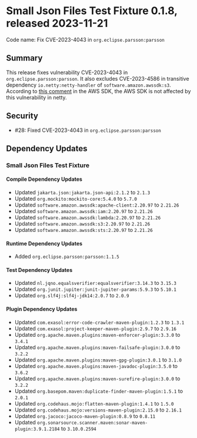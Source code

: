 # Small Json Files Test Fixture 0.1.8, released 2023-11-21

Code name: Fix CVE-2023-4043 in `org.eclipse.parsson:parsson`

## Summary

This release fixes vulnerability CVE-2023-4043 in `org.eclipse.parsson:parsson`. It also excludes CVE-2023-4586 in transitive dependency `io.netty:netty-handler` of `software.amazon.awssdk:s3`. According to [this comment](https://github.com/aws/aws-sdk-java-v2/issues/4584#issuecomment-1760547020) in the AWS SDK, the AWS SDK is not affected by this vulnerability in netty.

## Security

* #28: Fixed CVE-2023-4043 in `org.eclipse.parsson:parsson`

## Dependency Updates

### Small Json Files Test Fixture

#### Compile Dependency Updates

* Updated `jakarta.json:jakarta.json-api:2.1.2` to `2.1.3`
* Updated `org.mockito:mockito-core:5.4.0` to `5.7.0`
* Updated `software.amazon.awssdk:apache-client:2.20.97` to `2.21.26`
* Updated `software.amazon.awssdk:iam:2.20.97` to `2.21.26`
* Updated `software.amazon.awssdk:lambda:2.20.97` to `2.21.26`
* Updated `software.amazon.awssdk:s3:2.20.97` to `2.21.26`
* Updated `software.amazon.awssdk:sts:2.20.97` to `2.21.26`

#### Runtime Dependency Updates

* Added `org.eclipse.parsson:parsson:1.1.5`

#### Test Dependency Updates

* Updated `nl.jqno.equalsverifier:equalsverifier:3.14.3` to `3.15.3`
* Updated `org.junit.jupiter:junit-jupiter-params:5.9.3` to `5.10.1`
* Updated `org.slf4j:slf4j-jdk14:2.0.7` to `2.0.9`

#### Plugin Dependency Updates

* Updated `com.exasol:error-code-crawler-maven-plugin:1.2.3` to `1.3.1`
* Updated `com.exasol:project-keeper-maven-plugin:2.9.7` to `2.9.16`
* Updated `org.apache.maven.plugins:maven-enforcer-plugin:3.3.0` to `3.4.1`
* Updated `org.apache.maven.plugins:maven-failsafe-plugin:3.0.0` to `3.2.2`
* Updated `org.apache.maven.plugins:maven-gpg-plugin:3.0.1` to `3.1.0`
* Updated `org.apache.maven.plugins:maven-javadoc-plugin:3.5.0` to `3.6.2`
* Updated `org.apache.maven.plugins:maven-surefire-plugin:3.0.0` to `3.2.2`
* Updated `org.basepom.maven:duplicate-finder-maven-plugin:1.5.1` to `2.0.1`
* Updated `org.codehaus.mojo:flatten-maven-plugin:1.4.1` to `1.5.0`
* Updated `org.codehaus.mojo:versions-maven-plugin:2.15.0` to `2.16.1`
* Updated `org.jacoco:jacoco-maven-plugin:0.8.9` to `0.8.11`
* Updated `org.sonarsource.scanner.maven:sonar-maven-plugin:3.9.1.2184` to `3.10.0.2594`
